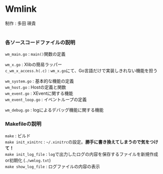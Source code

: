 # Wmlink
制作 : 多田 瑛貴<br>
<br>

### 各ソースコードファイルの説明

`wm_main.go`  : `main()`関数の定義<br>

`wm_x.go`  : Xlibの簡易ラッパー<br>
`c_wm_x_access.h(.c)`   : `wm_x.go`にて、Go言語だけで実装しきれない機能を担う<br>

`wm_system.go`  : 基本的な機能の定義<br>
`wm_host.go`  : Hostの定義と関数<br>
`wm_event.go`  : XEventに関する機能<br>
`wm_event_loop.go`  : イベントループの定義<br>

`wm_debug.go`  : logによるデバッグ機能に関する機能<br>

### Makefileの説明

`make` : ビルド<br>
`make init_xinitrc` : `~/.xinitrc`の設定。**勝手に書き換えてしまうので気をつけて！**<br>
`make init_log_file` : `log`で出力したログの内容を保存するファイルを新規作成or初期化 (`./wmlog.txt`)<br>
`make show_log_file` : ログファイルの内容の表示<br>
